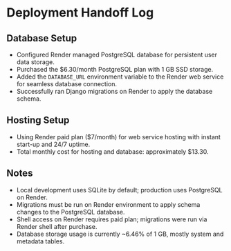 # Deployment Handoff Log

## Database Setup

- Configured Render managed PostgreSQL database for persistent user data storage.
- Purchased the $6.30/month PostgreSQL plan with 1 GB SSD storage.
- Added the `DATABASE_URL` environment variable to the Render web service for seamless database connection.
- Successfully ran Django migrations on Render to apply the database schema.

## Hosting Setup

- Using Render paid plan ($7/month) for web service hosting with instant start-up and 24/7 uptime.
- Total monthly cost for hosting and database: approximately $13.30.

## Notes

- Local development uses SQLite by default; production uses PostgreSQL on Render.
- Migrations must be run on Render environment to apply schema changes to the PostgreSQL database.
- Shell access on Render requires paid plan; migrations were run via Render shell after purchase.
- Database storage usage is currently ~6.46% of 1 GB, mostly system and metadata tables.
